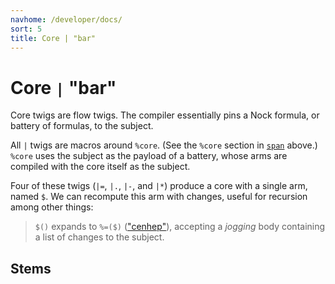 ```yaml
---
navhome: /developer/docs/
sort: 5
title: Core | "bar"
---
```


# Core `|` "bar"

Core twigs are flow twigs. The compiler essentially pins a Nock
formula, or battery of formulas, to the subject.

All `|` twigs are macros around `%core`. (See the `%core`
section in [`span`](../../basic#-core-p-span-q-map-term-span) above.)
`%core` uses the subject as the payload of a battery, whose arms are
compiled with the core itself as the subject.

Four of these twigs (`|=`, `|.`, `|-`, and `|*`) produce a
core with a single arm, named `$`. We can recompute this arm 
with changes, useful for recursion among other things: 

> `$()` expands to `%=($)` (["cenhep"](../cen/hep)), accepting 
> a *jogging* body containing a list of changes to the subject.

## Stems

<list dataPreview="true" className="runes"></list>
